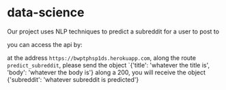 # data-science
Our project uses NLP techniques to predict a subreddit for a user to post to

you can access the api by:

at the address `https://bwptphsp1ds.herokuapp.com`, along the route `predict_subreddit`, please send the
object `{'title': 'whatever the title is', 'body': 'whatever the body is'}
along a 200, you will receive the object {'subreddit': 'whatever subreddit is predicted'}
